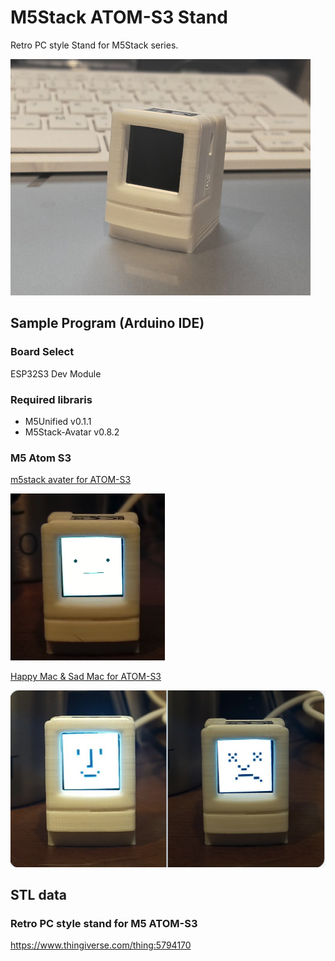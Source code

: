 # M5Stack ATOM-S3 Stand

Retro PC style Stand for M5Stack series.

![](img/AtomS3Stand.jpg)

## Sample Program (Arduino IDE)

### Board Select
ESP32S3 Dev Module

### Required libraris
- M5Unified v0.1.1
- M5Stack-Avatar v0.8.2

### M5 Atom S3
[m5stack avater for ATOM-S3](examples/m5stack_avater-S3)

![](img/Avatar.png)

[Happy Mac & Sad Mac for ATOM-S3](examples/m5atom-S3-sadmec)

![](img/SadMac.png)

## STL data 
### Retro PC style stand for M5 ATOM-S3
<https://www.thingiverse.com/thing:5794170>

